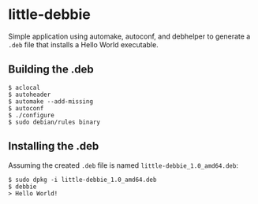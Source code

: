 # little-debbie

Simple application using automake, autoconf, and debhelper to generate
a `.deb` file that installs a Hello World executable.

## Building the .deb

```
$ aclocal
$ autoheader
$ automake --add-missing
$ autoconf
$ ./configure
$ sudo debian/rules binary
```

## Installing the .deb

Assuming the created `.deb` file is named `little-debbie_1.0_amd64.deb`:

```
$ sudo dpkg -i little-debbie_1.0_amd64.deb
$ debbie
> Hello World!
```
